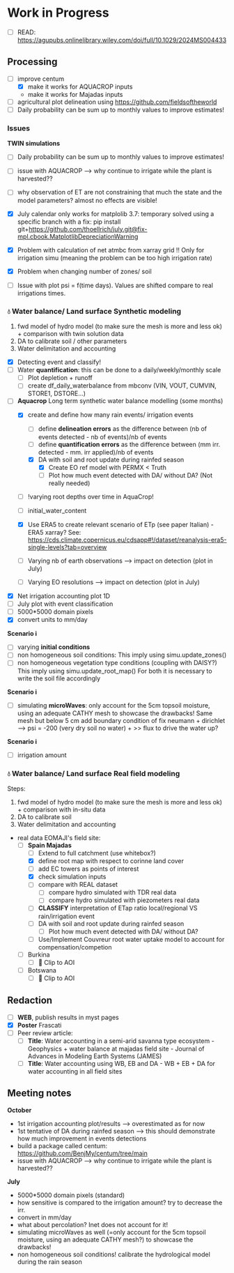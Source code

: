# Work in Progress

 - [ ] READ: https://agupubs.onlinelibrary.wiley.com/doi/full/10.1029/2024MS004433

## Processing

 - [ ] improve centum 
   - [x] make it works for AQUACROP inputs 
   - make it works for Majadas inputs
- [ ] agricultural plot delineation using https://github.com/fieldsoftheworld
- [ ] Daily probability can be sum up to monthly values to improve estimates!

### Issues

**TWIN simulations** 

- [ ] Daily probability can be sum up to monthly values to improve estimates!
- [ ] issue with AQUACROP --> why continue to irrigate while the plant is harvested??
- [ ] why observation of ET are not constraining that much the state and the model parameters? almost no effects are visible!
- [x] July calendar only works for matplolib 3.7: temporary solved using a specific branch with a fix: 
	pip install git+https://github.com/thoellrich/july.git@fix-mpl.cbook.MatplotlibDepreciationWarning


- [x] Problem with calculation of net atmbc from xarray grid !! Only for irrigation simu (meaning the problem can be too high irrigation rate)
- [x] Problem when changing number of zones/ soil

- [ ] Issue with plot psi = f(time days). Values are shifted compare to real irrigations times.

### 💧 Water balance/ Land surface **Synthetic** modeling
1. fwd model of hydro model (to make sure the mesh is more and less ok) + comparison with twin solution data
2. DA to calibrate soil / other parameters 
3. Water delimitation and accounting 

- [x] Detecting event and classify!
- [ ] Water **quantification**: this can be done to a daily/weekly/monthly scale
  - [ ] Plot depletion + runoff
  - [ ] create df_daily_waterbalance from mbconv (VIN, VOUT, CUMVIN, STORE1, DSTORE...)

- [ ] **Aquacrop** Long term synthetic water balance modelling (some months)
  - [x] create and define how many rain events/ irrigation events
    - [ ] define **delineation errors** as the difference between (nb of events detected - nb of events)/nb of events
    - [ ] define **quantification errors** as the difference between (mm irr. detected - mm. irr applied)/nb of events
    - [x] DA with soil and root update during rainfed season
      - [x] Create EO ref model with PERMX < Truth 
      - [ ] Plot how much event detected with DA/ without DA?
   (Not really needed)
  - [ ] !varying root depths over time in AquaCrop!
  - [ ] initial_water_content
   
  - [x] Use ERA5 to create relevant scenario of ETp (see paper Italian) - ERA5 xarray?
     See: https://cds.climate.copernicus.eu/cdsapp#!/dataset/reanalysis-era5-single-levels?tab=overview
  - [ ] Varying nb of earth observations --> impact on detection (plot in July)
  - [ ] Varying EO resolutions --> impact on detection (plot in July)


- [x] Net irrigation accounting plot 1D
- [ ] July plot with event classification
- [ ] 5000*5000 domain pixels
- [x] convert units to mm/day

**Scenario i**
- [ ] varying **initial conditions**
- [ ] non homogeneous soil conditions:  This imply using simu.update_zones()
- [ ] non homogeneous vegetation type conditions (coupling with DAISY?)
  This imply using simu.update_root_map()
For both it is necessary to write the soil file accordingly

**Scenario i**
- [ ] simulating **microWaves**: only account for the 5cm topsoil moisture, using an adequate CATHY mesh to showcase the drawbacks!
  Same mesh but below 5 cm add boundary condition of fix neumann + dirichlet -->  psi = -200 (very dry soil no water) + >> flux to drive the water up?

**Scenario i**
- [ ] irrigation amount

### 💧 Water balance/ Land surface **Real field** modeling
Steps: 
1. fwd model of hydro model (to make sure the mesh is more and less ok) + comparison with in-situ data
2. DA to calibrate soil 
3. Water delimitation and accounting 

- real data EOMAJI's field site:
  - [ ] **Spain Majadas**
    - [ ] Extend to full catchment (use whitebox?)
    - [x] define root map with respect to corinne land cover
    - [ ] add EC towers as points of interest
    - [x] check simulation inputs
    - [ ] compare with REAL dataset 
      - [ ] compare hydro simulated with TDR real data
      - [ ] compare hydro simulated with piezometers real data
    - [ ] **CLASSIFY** interpretation of ETap ratio local/regional VS rain/irrigation event
    - [ ] DA with soil and root update during rainfed season
      - [ ] Plot how much event detected with DA/ without DA?
    - [ ] Use/Implement Couvreur root water uptake model to account for compensation/competion
  - [ ] Burkina
    - [ ] 📌 Clip to AOI
  - [ ] Botswana
     - [ ] 📌 Clip to AOI

## Redaction
- [ ] **WEB**, publish results in myst pages
- [x] **Poster** Frascati
- [ ] Peer review article:
  - [ ] **Title**: Water accounting in a semi-arid savanna type ecosystem
        - Geophysics + water balance at majadas field site
        - Journal of Advances in Modeling Earth Systems (JAMES) 
  - [ ] **Title**: Water accounting using WB, EB and DA
        - WB + EB + DA for water accounting in all field sites

## Meeting notes

**October**
- 1st irrigation accounting plot/results --> overestimated as for now
- 1st tentative of DA during rainfed season --> this should demonstrate how much improvement in events detections
- build a package called centum: https://github.com/BenjMy/centum/tree/main
- issue with AQUACROP --> why continue to irrigate while the plant is harvested??

**July**
- 5000*5000 domain pixels (standard)
- how sensitive is compared to the irrigation amount? try to decrease the irr.
- convert in mm/day
- what about percolation? Inet does not account for it!
- simulating microWaves as well (=only account for the 5cm topsoil moisture, using an adequate CATHY mesh?) to showcase the drawbacks!
- non homogeneous soil conditions! calibrate the hydrological model during the rain season

